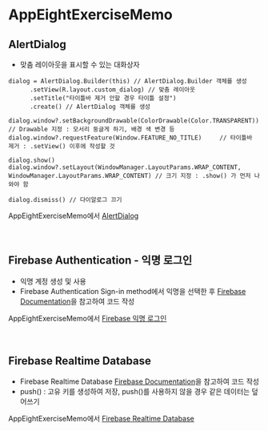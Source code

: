 # AppEightExerciseMemo
## AlertDialog
- 맞춤 레이아웃을 표시할 수 있는 대화상자
```
dialog = AlertDialog.Builder(this) // AlertDialog.Builder 객체를 생성
      .setView(R.layout.custom_dialog) // 맞춤 레이아웃
      .setTitle("타이틀바 제거 안할 경우 타이틀 설정")
      .create() // AlertDialog 객체를 생성
      
dialog.window?.setBackgroundDrawable(ColorDrawable(Color.TRANSPARENT))   // Drawable 지정 : 모서리 둥글게 하기, 배경 색 변경 등 
dialog.window?.requestFeature(Window.FEATURE_NO_TITLE)     // 타이틀바 제거 : .setView() 이후에 작성할 것

dialog.show()
dialog.window?.setLayout(WindowManager.LayoutParams.WRAP_CONTENT, WindowManager.LayoutParams.WRAP_CONTENT) // 크기 지정 : .show() 가 먼저 나와야 함

dialog.dismiss() // 다이알로그 끄기
```
AppEightExerciseMemo에서 [AlertDialog](https://github.com/okrecords/AppEightExerciseMemo/blob/721c2a4f08bb627e95b4830bfa7bf2b615f9cb62/app/src/main/java/com/okre/appeightexercisememo/MainActivity.kt#L54)
<br/><br/><br/>

## Firebase Authentication - 익명 로그인
- 익명 계정 생성 및 사용
- Firebase Authentication Sign-in method에서 익명을 선택한 후 [Firebase Documentation](https://firebase.google.com/docs/auth/android/anonymous-auth?hl=ko)을 참고하여 코드 작성

AppEightExerciseMemo에서 [Firebase 익명 로그인](https://github.com/okrecords/AppEightExerciseMemo/blob/master/app/src/main/java/com/okre/appeightexercisememo/SplashActivity.kt)
<br/><br/><br/>

## Firebase Realtime Database
- Firebase Realtime Database [Firebase Documentation](https://firebase.google.com/docs/database/android/start?hl=ko)을 참고하여 코드 작성
- push() : 고유 키를 생성하여 저장, push()를 사용하지 않을 경우 같은 데이터는 덮어쓰기

AppEightExerciseMemo에서 [Firebase Realtime Database](https://github.com/okrecords/AppEightExerciseMemo/blob/master/app/src/main/java/com/okre/appeightexercisememo/MainActivity.kt)

